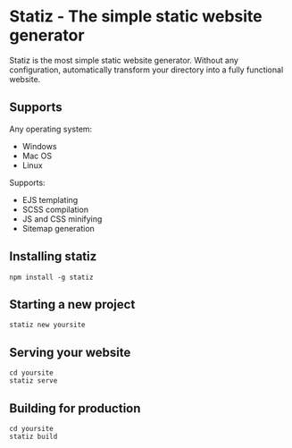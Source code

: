# Statiz - The simple static website generator

Statiz is the most simple static website generator. Without any configuration, automatically transform your directory
into a fully functional website.

## Supports

Any operating system:

- Windows
- Mac OS
- Linux

Supports:

- EJS templating
- SCSS compilation
- JS and CSS minifying
- Sitemap generation

## Installing statiz

```
npm install -g statiz
```

## Starting a new project

```
statiz new yoursite
```

## Serving your website

```
cd yoursite
statiz serve
```

## Building for production

```
cd yoursite
statiz build
```
